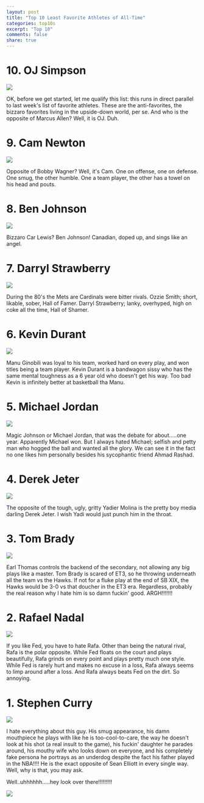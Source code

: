 ```yaml
---
layout: post
title: "Top 10 Least Favorite Athletes of All-Time"
categories: top10s
excerpt: "Top 10"
comments: false
share: true
---
```



# 10. OJ Simpson

![](http://assets.espn.go.com/sportscenter/images/1760445_OJSIMPSON_BILLS.jpg)


OK, before we get started, let me qualify this list: this runs in direct parallel to last week's list of favorite athletes. These are the anti-favorites, the bizzaro favorites living in the upside-down world, per se. And who is the opposite of Marcus Allen? Well, it is OJ. Duh. 

# 9. Cam Newton

![](https://cdn-s3.si.com/s3fs-public/styles/mmqb_marquee_large/public/2015/12/01/cam-newton-650-433-simon-bruty-si.jpg?itok=buAJsUEO)

Opposite of Bobby Wagner? Well, it's Cam. One on offense, one on defense. One smug, the other humble. One a team player, the other has a towel on his head and pouts.


# 8. Ben Johnson

![](http://i.telegraph.co.uk/multimedia/archive/02681/ben-johnson_2681005b.jpg)

Bizzaro Car Lewis? Ben Johnson! Canadian, doped up, and sings like an angel.

# 7. Darryl Strawberry


![](https://s-media-cache-ak0.pinimg.com/originals/9f/27/4a/9f274a5486271dc3f745313543859cab.jpg)

During the 80's the Mets are Cardinals were bitter rivals. Ozzie Smith; short, likable, sober, Hall of Famer. Darryl Strawberry; lanky, overhyped, high on coke all the time, Hall of Shamer.


# 6. Kevin Durant

![](http://cdn.sportige.com/wp-content/uploads/2016/07/Join-them-e1467719232574.png)


Manu Ginobili was loyal to his team, worked hard on every play, and won titles being a team player. Kevin Durant is a bandwagon sissy who has the same mental toughness as a 6 year old who doesn't get his way. Too bad Kevin is infinitely better at basketball tha Manu.


# 5. Michael Jordan


![](http://gazettereview.com/wp-content/uploads/2016/04/jordan-bulls.jpg)


Magic Johnson or Michael Jordan, that was the debate for about.....one year. Apparently Michael won. But I always hated Michael; selfish and petty man who hogged the ball and wanted all the glory. We can see it in the fact no one likes him personally besides his sycophantic friend Ahmad Rashad. 



# 4. Derek Jeter

![](https://images.forbes.com/media/lists/53/2010/derek-jeter.jpg)


The opposite of the tough, ugly, gritty Yadier Molina is the pretty boy media darling Derek Jeter. I wish Yadi would just punch him in the throat.


# 3. Tom Brady

![](http://assets.nydailynews.com/polopoly_fs/1.2544879.1456508021!/img/httpImage/image.jpg_gen/derivatives/article_750/nfl.jpg)


Earl Thomas controls the backend of the secondary, not allowing any big plays like a master. Tom Brady is scared of ET3, so he throwing underneath all the team vs the Hawks. If not for a fluke play at the end of SB XIX, the Hawks would be 3-0 vs that doucher in the ET3 era. Regardless, probably the real reason why I hate him is so damn fuckin' good. ARGH!!!!!!!

# 2. Rafael Nadal

![](http://www.telegraph.co.uk/content/dam/tennis/2017/01/25/JS118801341_AFP_Spain27s-Rafael-Nadal-hits-a-return-again-large_trans_NvBQzQNjv4BqqVzuuqpFlyLIwiB6NTmJwViJj1eTvcjzL4JkNP_PJEs.jpg)


If you like Fed, you have to hate Rafa. Other than being the natural rival, Rafa is the polar opposite. While Fed floats on the court and plays beautifully, Rafa grinds on every point and plays pretty much one style. While Fed is rarely hurt and makes no excuse in a loss, Rafa always seems to limp around after a loss. And Rafa always beats Fed on the dirt. So annoying.


# 1. Stephen Curry

![](https://s3media.247sports.com/Uploads/Assets/939/352/26_4352939.jpg)

I hate everything about this guy. His smug appearance, his damn mouthpiece he plays with like he is too-cool-to-care, the way he doesn't look at his shot (a real insult to the game), his fuckin' daughter he parades around, his mouthy wife who looks down on everyone, and his completely fake persona he portrays as an underdog despite the fact his father played in the NBA!!!!
He is the exact opposite of Sean Elliott in every single way. Well, why is that, you may ask. 


Well..uhhhhhh.....hey look over there!!!!!!!!!

![](http://i3.kym-cdn.com/entries/icons/facebook/000/015/124/RMsMNe2c.jpg)





